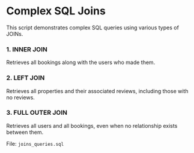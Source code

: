 # Complex SQL Joins

This script demonstrates complex SQL queries using various types of JOINs.

### 1. INNER JOIN
Retrieves all bookings along with the users who made them.

### 2. LEFT JOIN
Retrieves all properties and their associated reviews, including those with no reviews.

### 3. FULL OUTER JOIN
Retrieves all users and all bookings, even when no relationship exists between them.

File: `joins_queries.sql`
